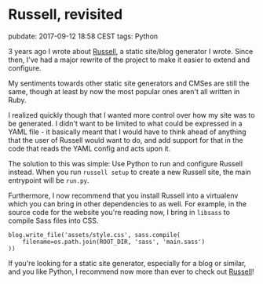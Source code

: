 # Russell, revisited
pubdate: 2017-09-12 18:58 CEST
tags: Python

3 years ago I wrote about [Russell](/posts/russell), a static site/blog generator I wrote. Since then, I've had a major rewrite of the project to make it easier to extend and configure.

My sentiments towards other static site generators and CMSes are still the same, though at least by now the most popular ones aren't all written in Ruby.

I realized quickly though that I wanted more control over how my site was to be generated. I didn't want to be limited to what could be expressed in a YAML file - it basically meant that I would have to think ahead of anything that the user of Russell would want to do, and add support for that in the code that reads the YAML config and acts upon it.

The solution to this was simple: Use Python to run and configure Russell instead. When you run `russell setup` to create a new Russell site, the main entrypoint will be `run.py`.

Furthermore, I now recommend that you install Russell into a virtualenv which you can bring in other dependencies to as well. For example, in the source code for the website you're reading now, I bring in `libsass` to compile Sass files into CSS.

	blog.write_file('assets/style.css', sass.compile(
		filename=os.path.join(ROOT_DIR, 'sass', 'main.sass')
	))

If you're looking for a static site generator, especially for a blog or similar, and you like Python, I recommend now more than ever to check out [Russell](https://github.com/anlutro/russell)!
